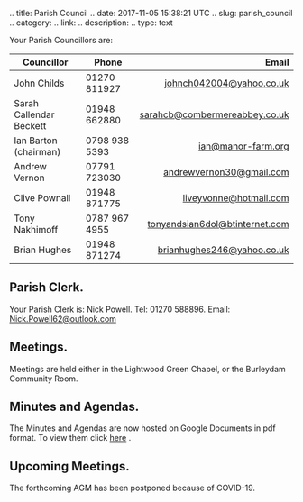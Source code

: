 .. title: Parish Council
.. date: 2017-11-05 15:38:21 UTC
.. slug: parish_council
.. category:
.. link:
.. description:
.. type: text

Your Parish Councillors are:

| Councillor | Phone | Email |
|-------------------------|------|-----:|
| John Childs| 01270 811927 | johnch042004@yahoo.co.uk|
| Sarah Callendar Beckett| 01948 662880| sarahcb@combermereabbey.co.uk |
| Ian Barton (chairman)| 0798 938 5393 | ian@manor-farm.org |
| Andrew Vernon| 07791 723030|andrewvernon30@gmail.com  |
| Clive Pownall| 01948 871775 | liveyvonne@hotmail.com|
|Tony Nakhimoff|0787 967 4955|tonyandsian6dol@btinternet.com|
|Brian Hughes|01948 871274 |brianhughes246@yahoo.co.uk|

## Parish Clerk.
Your Parish Clerk is: Nick Powell. Tel: 01270 588896. Email: Nick.Powell62@outlook.com

## Meetings.
Meetings are held either in the Lightwood Green Chapel, or the Burleydam Community Room.

## Minutes and Agendas.
The Minutes and Agendas are now hosted on Google Documents in pdf
format. To view them click
[here](https://drive.google.com/folderview?id=0B2XEOILWjIK3RkE1aDdWSXJBTk0&usp=sharing)
.

## Upcoming Meetings.
The forthcoming AGM has been postponed because of COVID-19.
